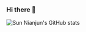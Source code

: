 ### Hi there 👋

![Sun Nianjun's GitHub stats](https://github-readme-stats.vercel.app/api?username=taojintianxia&hide_border=true&show_icons=true&include_all_commits=true&count_private=true&theme=graywhite)
